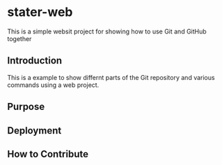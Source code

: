 # stater-web

This is a simple websit project for showing how to use Git and GitHub together

## Introduction

This is a example to show differnt parts of the Git repository and various commands using a web project.

## Purpose

## Deployment

## How to Contribute

